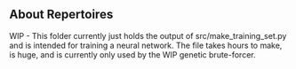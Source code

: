 
## About Repertoires

WIP - This folder currently just holds the output of src/make_training_set.py and is intended for training a neural network. The file takes hours to make, is huge, and is currently only used by the WIP genetic brute-forcer.